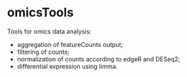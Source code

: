 # omicsTools
Tools for omics data analysis:

- aggregation of featureCounts output;
- filtering of counts;
- normalization of counts according to edgeR and DESeq2;
- differential expression using limma.

 
